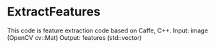 # ExtractFeatures
This code is feature extraction code based on Caffe, C++.
Input: image (OpenCV cv::Mat)
Output: features (std::vector<float>)
